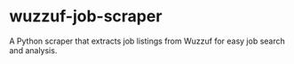# wuzzuf-job-scraper
A Python scraper that extracts job listings from Wuzzuf for easy job search and analysis.

